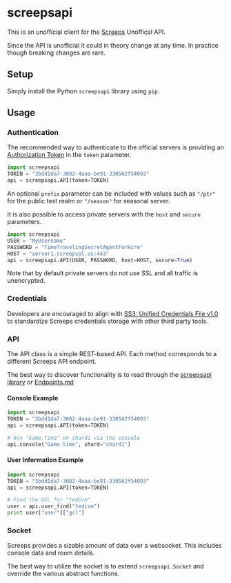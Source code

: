 # screepsapi

This is an unofficial client for the [Screeps](https://screeps.com/) Unoffical API.

Since the API is unofficial it could in theory change at any time. In practice though breaking changes are rare.

## Setup

Simply install the Python `screepsapi` library using `pip`.

## Usage

### Authentication

The recommended way to authenticate to the official servers is providing an [Authorization Token](https://docs.screeps.com/auth-tokens.html) in the `token` parameter.

```python
import screepsapi
TOKEN = "3bdd1da7-3002-4aaa-be91-330562f54093"
api = screepsapi.API(token=TOKEN)
```

An optional `prefix` parameter can be included with values such as `"/ptr"` for the public test realm or `"/season"` for seasonal server.

It is also possible to access private servers with the `host` and `secure` parameters.

```python
import screepsapi
USER = "MyUsername"
PASSWORD = "TimeTravelingSecretAgentForHire"
HOST = "server1.screepspl.us:443"
api = screepsapi.API(USER, PASSWORD, host=HOST, secure=True)
```

Note that by default private servers do not use SSL and all traffic is unencrypted.

### Credentials

Developers are encouraged to align with [SS3: Unified Credentials File v1.0](https://github.com/screepers/screepers-standards/blob/master/SS3-Unified_Credentials_File.md) to standardize Screeps credentials storage with other third party tools.

### API

The API class is a simple REST-based API. Each method corresponds to a different Screeps API endpoint.

The best way to discover functionality is to read through the [screepsapi library](screepsapi/screepsapi.py) or [Endpoints.md](docs/Endpoints.md)

#### Console Example

```python
import screepsapi
TOKEN = "3bdd1da7-3002-4aaa-be91-330562f54093"
api = screepsapi.API(token=TOKEN)

# Run "Game.time" on shard1 via the console
api.console("Game.time", shard="shard1")
```

#### User Information Example

```python
import screepsapi
TOKEN = "3bdd1da7-3002-4aaa-be91-330562f54093"
api = screepsapi.API(token=TOKEN)

# Find the GCL for "tedivm"
user = api.user_find("tedivm")
print user["user"]["gcl"]
```

### Socket

Screeps provides a sizable amount of data over a websocket. This includes console data and room details.

The best way to utilize the socket is to extend `screepsapi.Socket` and override the various abstract functions.
